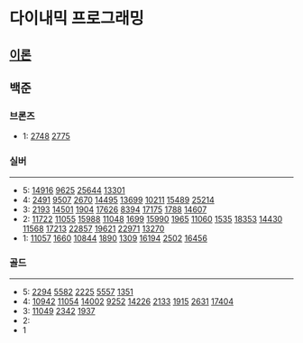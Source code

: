 # 다이내믹 프로그래밍
## [이론](https://ko.wikipedia.org/wiki/%EB%8F%99%EC%A0%81_%EA%B3%84%ED%9A%8D%EB%B2%95)
## 백준

### 브론즈

- 1: 
[2748](%EC%8B%A4%EB%B2%84%2F2748.md)
[2775](%EC%8B%A4%EB%B2%84%2F2775%2F2775.md)


### 실버

---

- 5:
[14916](%EC%8B%A4%EB%B2%84%2F14916.md)
[9625](%EC%8B%A4%EB%B2%84%2F9625.md)
[25644](%EC%8B%A4%EB%B2%84%2F25644%2F25644.md)
[13301](%EC%8B%A4%EB%B2%84%2F13301%2F13301.md)
- 4:
[2491](%EC%8B%A4%EB%B2%84%2F2491%2F2491.md)
[9507](%EC%8B%A4%EB%B2%84%2F9507%2F9507.md)
[2670](%EC%8B%A4%EB%B2%84%2F2670%2F2670.md)
[14495](%EC%8B%A4%EB%B2%84%2F14495%2F14495.md)
[13699](%EC%8B%A4%EB%B2%84%2F13699%2F13699.md)
[10211](%EC%8B%A4%EB%B2%84%2F10211%2F10211.md)
[15489](%EC%8B%A4%EB%B2%84%2F15489%2F15489.md)
[25214](%EC%8B%A4%EB%B2%84%2F25214%2F25214.md)
- 3:
[2193](2193%2F2193.md)
[14501](14501%2F14501.md)
[1904](%EC%8B%A4%EB%B2%84%2F1904%2F1904.md)
[17626](%EC%8B%A4%EB%B2%84%2F17626)
[8394](%EC%8B%A4%EB%B2%84%2F8394%2F8394.md)
[17175](%EC%8B%A4%EB%B2%84%2F17175%2F17175.md)
[1788](%EC%8B%A4%EB%B2%84%2F1788%2F1788.md)
[14607](%EC%8B%A4%EB%B2%84%2F14607%2F14607.md)
- 2:
[11722](%EB%B6%80%EB%B6%84%EC%88%98%EC%97%B4%2F11722%2F11722.md)
[11055](%EB%B6%80%EB%B6%84%EC%88%98%EC%97%B4%2F11055%2F11055.md)
[15988](%EC%8B%A4%EB%B2%84%2F15988.md)
[11048](%EC%8B%A4%EB%B2%84%2F11048%2F11048.md)
[1699](%EC%8B%A4%EB%B2%84%2F1699%2F1699.md)
[15990](%EC%8B%A4%EB%B2%84%2F15990%2F15990.md)
[1965](%EC%8B%A4%EB%B2%84%2F1965%2F1965.md)
[11060](%EC%8B%A4%EB%B2%84%2F11060%2F11060.md)
[1535](%EB%B0%B0%EB%82%AD%EB%AC%B8%EC%A0%9C%2F1535.md)
[18353](%EC%8B%A4%EB%B2%84%2F18353%2F18353.md)
[14430](%EC%8B%A4%EB%B2%84%2F14430%2F14430.md)
[11568](%EC%8B%A4%EB%B2%84%2F11568%2F11568.md)
[17213](%EC%8B%A4%EB%B2%84%2F17213%2F17213.md)
[22857](%EB%B6%80%EB%B6%84%EC%88%98%EC%97%B4%2F22857%2F22857.md)
[19621](%EC%8B%A4%EB%B2%84%2F19621%2F19621.md)
[22971](%EC%8B%A4%EB%B2%84%2F22971%2F22971.md)
[13270](%EC%8B%A4%EB%B2%84%2F13270%2F13270.md)
- 1:
[11057](%EC%8B%A4%EB%B2%84%2F11057%2F11057.md)
[1660](%EC%8B%A4%EB%B2%84%2F1660%2F1660.md)
[10844](%EC%8B%A4%EB%B2%84%2F10844%2F10844.md)
[1890](%EC%8B%A4%EB%B2%84%2F1890%2F1890.md)
[1309](%EC%8B%A4%EB%B2%84%2F1309%2F1309.md)
[16194](%EC%8B%A4%EB%B2%84%2F16194%2F16194.md)
[2502](%EC%8B%A4%EB%B2%84%2F2502%2F2502.md)
[16456](%EC%8B%A4%EB%B2%84%2F16456%2F16456.md)
### 골드

---

- 5:
[2294](2294%2F2294.md)
[5582](%EB%B6%80%EB%B6%84%EC%88%98%EC%97%B4%2F5582%2F5582.md)
[2225](2225%2F2225.md)
[5557](2%EC%B0%A8%EC%9B%90%2F5557%2F5557.md)
[1351](1351%2F1351.md)
- 4:
[10942](10942%2F10942.md)
[11054](%EB%B6%80%EB%B6%84%EC%88%98%EC%97%B4%2F11054%2F11054.md)
[14002](%EB%B6%80%EB%B6%84%EC%88%98%EC%97%B4%2F14002%2F14002.md)
[9252](LCS%2F9252%2F9252.md)
[14226](14226%2F14226.md)
[2133](2133%2F2133.md)
[1915](2%EC%B0%A8%EC%9B%90%2F1915%2F1915.md)
[2631](2631%2F2631.md)
[17404](17404%2F17404.md)
- 3:
[11049](11049%2F11049.md)
[2342](2342%2F2342.md)
[1937](2%EC%B0%A8%EC%9B%90%2F1937%2F1937.md)
- 2:
- 1

